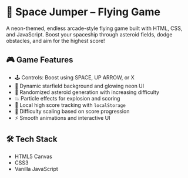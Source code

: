 # 🚀 Space Jumper – Flying Game

A neon-themed, endless arcade-style flying game built with HTML, CSS, and JavaScript. Boost your spaceship through asteroid fields, dodge obstacles, and aim for the highest score!

## 🎮 Game Features

- 🕹️ Controls: Boost using SPACE, UP ARROW, or X
- 🌌 Dynamic starfield background and glowing neon UI
- 🌠 Randomized asteroid generation with increasing difficulty
- 💥 Particle effects for explosion and scoring
- 💾 Local high score tracking with `localStorage`
- 🧪 Difficulty scaling based on score progression
- ⚡ Smooth animations and interactive UI

## 🛠️ Tech Stack

- HTML5 Canvas
- CSS3
- Vanilla JavaScript
